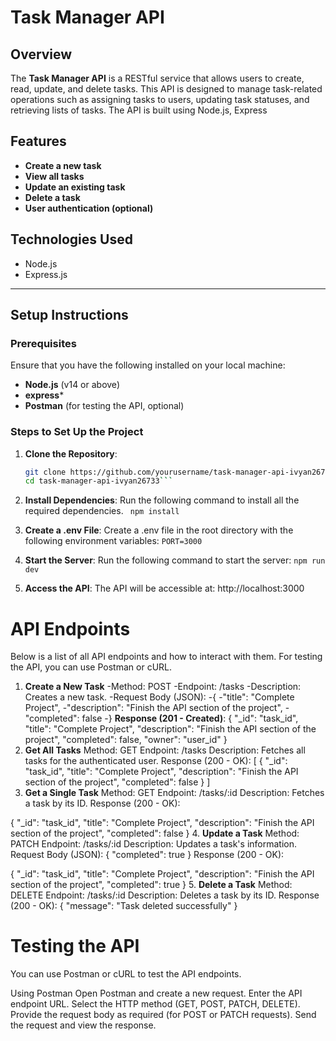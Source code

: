 # Task Manager API

## Overview
The **Task Manager API** is a RESTful service that allows users to create, read, update, and delete tasks. This API is designed to manage task-related operations such as assigning tasks to users, updating task statuses, and retrieving lists of tasks. The API is built using Node.js, Express

## Features
- **Create a new task**
- **View all tasks**
- **Update an existing task**
- **Delete a task**
- **User authentication (optional)**

## Technologies Used
- Node.js
- Express.js
  
---

## Setup Instructions

### Prerequisites
Ensure that you have the following installed on your local machine:
- **Node.js** (v14 or above)
- **express***
- **Postman** (for testing the API, optional)

### Steps to Set Up the Project

1. **Clone the Repository**:
   ```bash
   git clone https://github.com/yourusername/task-manager-api-ivyan26733.git
   cd task-manager-api-ivyan26733```

2. **Install Dependencies**: Run the following command to install all the required dependencies.
  ``` npm install```
  
3. **Create a .env File**: Create a .env file in the root directory with the following environment variables:
```PORT=3000```
4. **Start the Server**: Run the following command to start the server:
 ```npm run dev```
5. **Access the API**: The API will be accessible at:
http://localhost:3000


# API Endpoints
 Below is a list of all API endpoints and how to interact with them. For testing the API, you can use Postman or cURL.

1. **Create a New Task**
  -Method: POST
  -Endpoint: /tasks
  -Description: Creates a new task.
  -Request Body (JSON):
  -{
    -"title": "Complete Project",
    -"description": "Finish the API section of the project",
    -"completed": false
  -}
**Response (201 - Created)**:
{
  "_id": "task_id",
  "title": "Complete Project",
  "description": "Finish the API section of the project",
  "completed": false,
  "owner": "user_id"
}
2. **Get All Tasks**
  Method: GET
  Endpoint: /tasks
  Description: Fetches all tasks for the authenticated user.
  Response (200 - OK):
  [
    {
      "_id": "task_id",
      "title": "Complete Project",
      "description": "Finish the API section of the project",
      "completed": false
    }
]
3. **Get a Single Task**
  Method: GET
  Endpoint: /tasks/:id
  Description: Fetches a task by its ID.
  Response (200 - OK):

  {
    "_id": "task_id",
    "title": "Complete Project",
    "description": "Finish the API section of the project",
    "completed": false
  }
4. **Update a Task**
  Method: PATCH
  Endpoint: /tasks/:id
  Description: Updates a task's information.
  Request Body (JSON):
  {
    "completed": true
  }
  Response (200 - OK):
  
  {
    "_id": "task_id",
    "title": "Complete Project",
    "description": "Finish the API section of the project",
    "completed": true
  }
5. **Delete a Task**
  Method: DELETE
  Endpoint: /tasks/:id
  Description: Deletes a task by its ID.
  Response (200 - OK):
  {
    "message": "Task deleted successfully"
  }
  
# Testing the API
You can use Postman or cURL to test the API endpoints.

Using Postman
Open Postman and create a new request.
Enter the API endpoint URL.
Select the HTTP method (GET, POST, PATCH, DELETE).
Provide the request body as required (for POST or PATCH requests).
Send the request and view the response.

